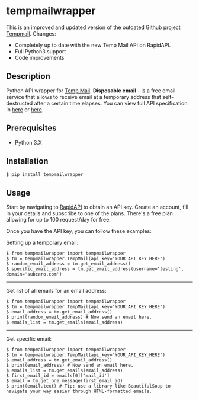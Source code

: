 # tempmailwrapper

This is an improved and updated version of the outdated Github project [Tempmail][tempmail-repo-outdated]. Changes:
-  Completely up to date with the new Temp Mail API on RapidAPI.
-  Full Python3 support
-  Code improvements

## Description
Python API wrapper for [Temp Mail][tempmail-website]. **Disposable email** - is a free email service that allows to receive email at a temporary address that self-destructed after a certain time elapses. You can view full API specification in [here][tempmail-api] or [here][rapidapi].


## Prerequisites
- Python 3.X


## Installation
    $ pip install tempmailwrapper

## Usage
Start by navigating to [RapidAPI][rapidapi] to obtain an API key. Create an account, fill in your details and subscribe to one of the plans. There's a free plan allowing for up to 100 request/day for free.

Once you have the API key, you can follow these examples:

Setting up a temporary email:

    $ from tempmailwrapper import tempmailwrapper
    $ tm = tempmailwrapper.TempMail(api_key="YOUR_API_KEY_HERE")
    $ random_email_address = tm.get_email_address()
    $ specific_email_address = tm.get_email_address(username='testing', domain='subcaro.com')

---

Get list of all emails for an email address:

    $ from tempmailwrapper import tempmailwrapper
    $ tm = tempmailwrapper.TempMail(api_key="YOUR_API_KEY_HERE")
    $ email_address = tm.get_email_address()
    $ print(random_email_address) # Now send an email here.
    $ emails_list = tm.get_emails(email_address)

---

Get specific email:

    $ from tempmailwrapper import tempmailwrapper
    $ tm = tempmailwrapper.TempMail(api_key="YOUR_API_KEY_HERE")
    $ email_address = tm.get_email_address()
    $ print(email_address) # Now send an email here.
    $ emails_list = tm.get_emails(email_address)
    $ first_email_id = emails[0]['mail_id']
    $ email = tm.get_one_message(first_email_id)
    $ print(email.text) # Tip: use a library like BeautifulSoup to navigate your way easier through HTML-formatted emails.

    
    


[tempmail-repo-outdated]: <https://github.com/CITGuru/tempmail>

[tempmail-website]: <https://temp-mail.org/>
[tempmail-api]: <https://temp-mail.org/en/api/>
[rapidapi]: <https://rapidapi.com/Privatix/api/temp-mail>

